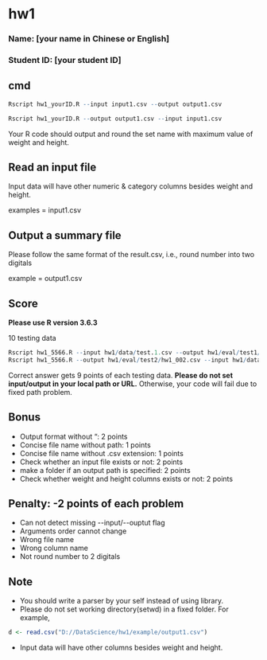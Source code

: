 # hw1

### Name: [your name in Chinese or English]
### Student ID: [your student ID]

## cmd

```R
Rscript hw1_yourID.R --input input1.csv --output output1.csv

Rscript hw1_yourID.R --output output1.csv --input input1.csv
```

Your R code should output and round the set name with maximum value of weight and height.

## Read an input file

Input data will have other numeric & category columns besides weight and height.

examples = input1.csv

## Output a summary file

Please follow the same format of the result.csv, i.e., round number into two digitals

example =  output1.csv

## Score

**Please use R version 3.6.3**

10 testing data

```R
Rscript hw1_5566.R --input hw1/data/test.1.csv --output hw1/eval/test1/hw1_001.csv
Rscript hw1_5566.R --output hw1/eval/test2/hw1_002.csv --input hw1/data/test.2.csv
```
Correct answer gets 9 points of each testing data.
**Please do not set input/output in your local path or URL.** 
Otherwise, your code will fail due to fixed path problem.


## Bonus

- Output format without “: 2 points
- Concise file name without path: 1 points
- Concise file name without .csv extension: 1 points
- Check whether an input file exists or not: 2 points
- make a folder if an output path is specified: 2 points
- Check whether weight and height columns exists or not: 2 points

## Penalty: -2 points of each problem

- Can not detect missing --input/--ouptut flag
- Arguments order cannot change
- Wrong file name
- Wrong column name
- Not round number to 2 digitals

## Note
- You should write a parser by your self instead of using library.
- Please do not set working directory(setwd) in a fixed folder. For example,
```R
d <- read.csv("D://DataScience/hw1/example/output1.csv")
```
- Input data will have other columns besides weight and height.
